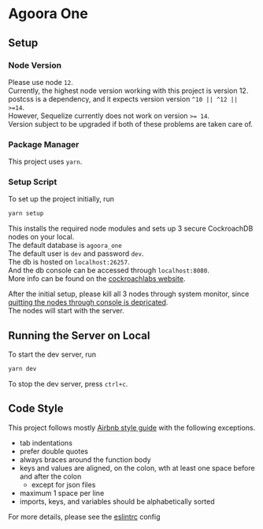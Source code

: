 # Agoora One
## Setup
### Node Version
Please use node `12`.\
Currently, the highest node version working with this project is version 12.\
postcss is a dependency, and it expects version version `^10 || ^12 || >=14`.\
However, Sequelize currently does not work on version `>= 14`.\
Version subject to be upgraded if both of these problems are taken care of.

### Package Manager

This project uses `yarn`.

### Setup Script
To set up the project initially, run

```bash
yarn setup
```

This installs the required node modules and sets up 3 secure CockroachDB nodes on your local.\
The default database is `agoora_one`\
The default user is `dev` and password `dev`.\
The db is hosted on `localhost:26257`.\
And the db console can be accessed through `localhost:8080`.\
More info can be found on the 
[cockroachlabs website](https://www.cockroachlabs.com/docs/v20.2/build-a-nodejs-app-with-cockroachdb-sequelize). 
&nbsp;

After the initial setup, please kill all 3 nodes through system monitor, since 
[quitting the nodes through console is depricated](https://www.cockroachlabs.com/docs/v20.2/cockroach-quit).\
The nodes will start with the server.

## Running the Server on Local

To start the dev server, run

```bash
yarn dev
```

To stop the dev server, press `ctrl+c`.

## Code Style
This project follows mostly [Airbnb style guide](https://github.com/airbnb/javascript) with the following exceptions.

- tab indentations
- prefer double quotes
- always braces around the function body
- keys and values are aligned, on the colon, wth at least one space before and after the colon
	- except for json files
- maximum 1 space per line
- imports, keys, and variables should be alphabetically sorted

For more details, please see the [eslintrc](.eslintrc.json) config